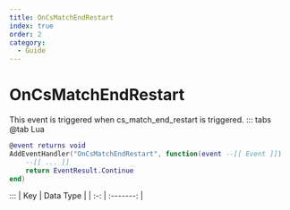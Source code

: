 ```yaml
---
title: OnCsMatchEndRestart
index: true
order: 2
category:
  - Guide
---
```


# OnCsMatchEndRestart
This event is triggered when cs_match_end_restart is triggered.
::: tabs
@tab Lua
```lua
@event returns void
AddEventHandler("OnCsMatchEndRestart", function(event --[[ Event ]])
    --[[ ... ]]
    return EventResult.Continue
end)
```

:::
| Key | Data Type |
| :-: | :-------: |